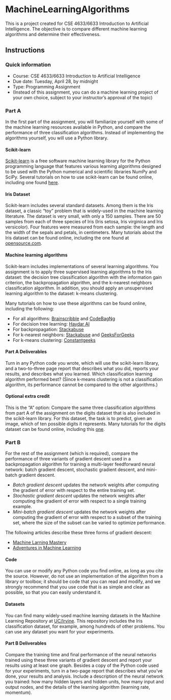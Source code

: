 # MachineLearningAlgorithms

This is a project created for CSE 4633/6633 Introduction to Artificial Intelligence. The objective is to compare different machine learning algorithms and determine their effectiveness.

## Instructions

### Quick information

* Course: CSE 4633/6633 Introduction to Artificial Intelligence
* Due date: Tuesday, April 28, by midnight
* Type: Programming Assignment
* (Instead of this assignment, you can do a machine learning project of your own choice, subject to your instructor’s approval of the topic)

### Part A

In the first part of the assignment, you will familiarize yourself with some of the machine learning resources available in Python, and compare the performance of three classification algorithms. Instead of implementing the algorithms yourself, you will use a Python library.

#### Scikit-learn

[Scikit-learn](https://scikit-learn.org/stable/index.html) is a free software machine learning library for the Python programming language that features various learning algorithms designed to be used with the Python numerical and scientific libraries NumPy and SciPy. Several tutorials on how to use scikit-learn can be found online, including one found [here](https://www.datacamp.com/community/tutorials/machine-learning-python).

#### Iris Dataset

Scikit-learn includes several standard datasets. Among them is the Iris dataset, a classic “toy” problem that is widely-used in the machine learning literature. The dataset is very small, with only a 150 samples. There are 50 samples from each of three species of Iris (Iris setosa, Iris virginica and Iris versicolor). Four features were measured from each sample: the length and the width of the sepals and petals, in centimeters. Many tutorials about the Iris dataset can be found online, including the one found at [opensource.com](https://opensource.com/article/18/9/how-use-scikit-learn-data-science-projects).

#### Machine learning algorithms

Scikit-learn includes implementations of several learning algorithms. You assignment is to apply three supervised learning algorithms to the Iris dataset: the decision tree classification algorithm with the information gain criterion, the backpropagation algorithm, and the k-nearest neighbors classification algorithm. In addition, you should apply an unsupervised learning algorithm to the dataset: k-means clustering.</br>

Many tutorials on how to use these algorithms can be found online, including the following:

* For all algorithms: [Brainscribble](http://stephanie-w.github.io/brainscribble/classification-algorithms-on-iris-dataset.html) and [CodeBagNg](https://medium.com/codebagng/basic-analysis-of-the-iris-data-set-using-python-2995618a6342)
* For decision tree learning: [Haydar AI](https://medium.com/@haydar_ai/learning-data-science-day-21-decision-tree-on-iris-dataset-267f3219a7fa)
* For backpropagation: [Stackabuse](https://stackabuse.com/introduction-to-neural-networks-with-scikit-learn/)
* For k-nearest neighbors: [Stackabuse](https://stackabuse.com/k-nearest-neighbors-algorithm-in-python-and-scikit-learn/) and [GeeksForGeeks](https://www.geeksforgeeks.org/introduction-machine-learning-using-python/)
* For k-means clustering: [Constantgeeks](http://constantgeeks.com/playing-with-iris-data-kmeans-clustering-in-python/)

#### Part A Deliverables

Turn in any Python code you wrote, which will use the scikit-learn library, and a two-to-three page report that describes what you did, reports your results, and describes what you learned. Which classification learning algorithm performed best? (Since k-means clustering is not a classification algorithm, its performance cannot be compared to the other algorithms.)

#### Optional extra credit

This is the “A” option: Compare the same three classification algorithms from part A of the assignment on the digits dataset that is also included in the scikit-learn library. For this dataset, the task is to predict, given an image, which of ten possible digits it represents. Many tutorials for the digits dataset can be found online, including this [one](https://www.datacamp.com/community/tutorials/machine-learning-python).

### Part B

For the rest of the assignment (which is required), compare the performance of three variants of gradient descent used in a backpropagation algorithm for training a multi-layer feedforward neural network: batch gradient descent, stochastic gradient descent, and mini-batch gradient descent. 

* *Batch gradient descent* updates the network weights after computing the gradient of error with respect to the entire training set.
* *Stochastic gradient descent* updates the network weights after computing the gradient of error with respect to a single training example.
* *Mini-batch gradient descent* updates the network weights after computing the gradient of error with respect to a subset of the training set, where the size of the subset can be varied to optimize performance.

The following articles describe these three forms of gradient descent:

* [Machine Larning Mastery](https://machinelearningmastery.com/gentle-introduction-mini-batch-gradient-descent-configure-batch-size/ )
* [Adventures in Machine Learning](https://adventuresinmachinelearning.com/stochastic-gradient-descent/)

#### Code

You can use or modify any Python code you find online, as long as you cite the source. However, do not use an implementation of the algorithm from a library or toolbox; it should be code that you can read and modify, and we strongly recommend that you use code that is as simple and clear as possible, so that you can easily understand it.

#### Datasets

You can find many widely-used machine learning datasets in the Machine Learning Repository at [UC/Irvine](https://archive.ics.uci.edu/ml/index.php). This repository includes the Iris classification dataset, for example, among hundreds of other problems. You can use any dataset you want for your experiments.

#### Part B Deliverables

Compare the training time and final performance of the neural networks trained using these three variants of gradient descent and report your results using at least one graph. Besides a copy of the Python code used for your experiments, turn in a two-page report that describes what you’ve done, your results and analysis. Include a description of the neural network you trained: how many hidden layers and hidden units, how many input and output nodes, and the details of the learning algorithm (learning rate, momentum).
